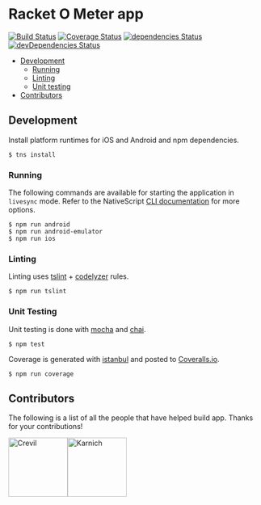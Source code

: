 # Racket O Meter app

[![Build Status](https://travis-ci.org/racketometer/frontend-application.svg?branch=master)](https://travis-ci.org/racketometer/frontend-application)
[![Coverage Status](https://coveralls.io/repos/github/racketometer/frontend-application/badge.svg?branch=master)](https://coveralls.io/github/racketometer/frontend-application?branch=master)
[![dependencies Status](https://david-dm.org/racketometer/frontend-application/status.svg)](https://david-dm.org/racketometer/frontend-application)
[![devDependencies Status](https://david-dm.org/racketometer/frontend-application/dev-status.svg)](https://david-dm.org/racketometer/frontend-application?type=dev)

* [Development](#development)
  * [Running](#running)
  * [Linting](#linting)
  * [Unit testing](#unit-testing)
* [Contributors](#contributors)


<h2 id="development">Development</h2>

Install platform runtimes for iOS and Android and npm dependencies.

```
$ tns install
```

<h3 id="running">Running</h3>

The following commands are available for starting the application in `livesync` mode.
Refer to the NativeScript [CLI documentation](https://github.com/NativeScript/nativescript-cli#the-commands) for more options.
```
$ npm run android
$ npm run android-emulator
$ npm run ios
```

<h3 id="linting">Linting</h3>

Linting uses [tslint](https://www.npmjs.com/package/tslint) + [codelyzer](https://github.com/mgechev/codelyzer) rules.

```
$ npm run tslint
```

<h3 id="unit-testing">Unit Testing</h3>

Unit testing is done with [mocha](https://mochajs.org/) and [chai](http://chaijs.com/).

```
$ npm test
```

Coverage is generated with [istanbul](https://github.com/gotwarlost/istanbul) and posted to [Coveralls.io](https://coveralls.io/github/racketometer/frontend-application?branch=master).
```
$ npm run coverage
```
<h2 id="contributors">Contributors</h2>

The following is a list of all the people that have helped build app. Thanks for your contributions!

[<img alt="Crevil" src="https://avatars.githubusercontent.com/u/6881694?v=3&s=117" width="117">](https://github.com/Crevil)[<img alt="Karnich" src="https://avatars.githubusercontent.com/u/6881674?v=3&s=117" width="117">](https://github.com/Karnich)

<!-- Note: The table above get generated with the following commands -->
<!-- npm run contributes -->
<!-- paste the result into this section -->
